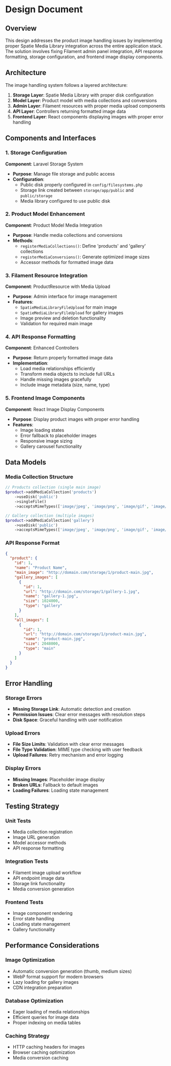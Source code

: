 # Design Document

## Overview

This design addresses the product image handling issues by implementing proper Spatie Media Library integration across the entire application stack. The solution involves fixing Filament admin panel integration, API response formatting, storage configuration, and frontend image display components.

## Architecture

The image handling system follows a layered architecture:

1. **Storage Layer**: Spatie Media Library with proper disk configuration
2. **Model Layer**: Product model with media collections and conversions
3. **Admin Layer**: Filament resources with proper media upload components
4. **API Layer**: Controllers returning formatted image data
5. **Frontend Layer**: React components displaying images with proper error handling

## Components and Interfaces

### 1. Storage Configuration

**Component**: Laravel Storage System
- **Purpose**: Manage file storage and public access
- **Configuration**: 
  - Public disk properly configured in `config/filesystems.php`
  - Storage link created between `storage/app/public` and `public/storage`
  - Media library configured to use public disk

### 2. Product Model Enhancement

**Component**: Product Model Media Integration
- **Purpose**: Handle media collections and conversions
- **Methods**:
  - `registerMediaCollections()`: Define 'products' and 'gallery' collections
  - `registerMediaConversions()`: Generate optimized image sizes
  - Accessor methods for formatted image data

### 3. Filament Resource Integration

**Component**: ProductResource with Media Upload
- **Purpose**: Admin interface for image management
- **Features**:
  - `SpatieMediaLibraryFileUpload` for main image
  - `SpatieMediaLibraryFileUpload` for gallery images
  - Image preview and deletion functionality
  - Validation for required main image

### 4. API Response Formatting

**Component**: Enhanced Controllers
- **Purpose**: Return properly formatted image data
- **Implementation**:
  - Load media relationships efficiently
  - Transform media objects to include full URLs
  - Handle missing images gracefully
  - Include image metadata (size, name, type)

### 5. Frontend Image Components

**Component**: React Image Display Components
- **Purpose**: Display product images with proper error handling
- **Features**:
  - Image loading states
  - Error fallback to placeholder images
  - Responsive image sizing
  - Gallery carousel functionality

## Data Models

### Media Collection Structure

```php
// Products collection (single main image)
$product->addMediaCollection('products')
    ->useDisk('public')
    ->singleFile()
    ->acceptsMimeTypes(['image/jpeg', 'image/png', 'image/gif', 'image/webp']);

// Gallery collection (multiple images)
$product->addMediaCollection('gallery')
    ->useDisk('public')
    ->acceptsMimeTypes(['image/jpeg', 'image/png', 'image/gif', 'image/webp']);
```

### API Response Format

```json
{
  "product": {
    "id": 1,
    "name": "Product Name",
    "main_image": "http://domain.com/storage/1/product-main.jpg",
    "gallery_images": [
      {
        "id": 1,
        "url": "http://domain.com/storage/1/gallery-1.jpg",
        "name": "gallery-1.jpg",
        "size": 1024000,
        "type": "gallery"
      }
    ],
    "all_images": [
      {
        "id": 1,
        "url": "http://domain.com/storage/1/product-main.jpg",
        "name": "product-main.jpg",
        "size": 2048000,
        "type": "main"
      }
    ]
  }
}
```

## Error Handling

### Storage Errors
- **Missing Storage Link**: Automatic detection and creation
- **Permission Issues**: Clear error messages with resolution steps
- **Disk Space**: Graceful handling with user notification

### Upload Errors
- **File Size Limits**: Validation with clear error messages
- **File Type Validation**: MIME type checking with user feedback
- **Upload Failures**: Retry mechanism and error logging

### Display Errors
- **Missing Images**: Placeholder image display
- **Broken URLs**: Fallback to default images
- **Loading Failures**: Loading state management

## Testing Strategy

### Unit Tests
- Media collection registration
- Image URL generation
- Model accessor methods
- API response formatting

### Integration Tests
- Filament image upload workflow
- API endpoint image data
- Storage link functionality
- Media conversion generation

### Frontend Tests
- Image component rendering
- Error state handling
- Loading state management
- Gallery functionality

## Performance Considerations

### Image Optimization
- Automatic conversion generation (thumb, medium sizes)
- WebP format support for modern browsers
- Lazy loading for gallery images
- CDN integration preparation

### Database Optimization
- Eager loading of media relationships
- Efficient queries for image data
- Proper indexing on media tables

### Caching Strategy
- HTTP caching headers for images
- Browser caching optimization
- Media conversion caching
